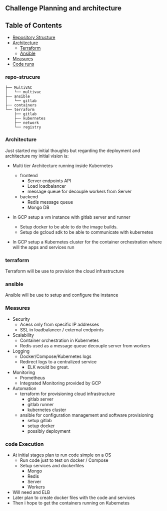 
## Challenge Planning and architecture

## Table of Contents

- [Repository Structure](#repo-structure)
- [Architecture](#architecture)
   * [Terraform](#terraform)
   * [Ansible](#ansible)
- [Measures](#measures)
- [Code runs ](#code-run)


<!-- toc -->


### repo-strucure

```
├── MultiVAC
│   └── multivac
├── ansible
│   └── gitlab
├── containers
└── terraform
    ├── gitlab
    ├── kubernetes
    ├── network
    └── registry
```

### Architecture

Just started my initial thoughts but regarding the deployment and architecture my initial vision is:

* Multi tier Architecture running inside Kubernetes
  * frontend
    * Server endpoints API
    * Load loadbalancer
    * message queue for decouple workers from Server
  * backend
    * Redis message queue
    * Mongo DB

* In GCP setup a vm instance with gitlab server and runner
  - Setup docker to be able to do the image builds.
  - Setup de gcloud sdk to be able to communicate with kubernetes

* In GCP setup a Kubernetes cluster for the container orchestration where will the apps and services run

### terraform
  Terraform will be use to provision the cloud infrastructure

### ansible
  Ansible will be use to setup and configure the instance


### Measures
* Security
  - Acess only from specific IP addresses
  - SSL in loadbalancer / external endpoints
* Scalability
  - Container orchestration in Kubernetes
  - Redis used as a message queue decouple server from workers
* Logging
  - Docker/Compose/Kubernetes logs
  - Redirect logs to a centralized service
    - ELK would be great.
* Monitoring
  - Prometheus
  - Integrated Monitoring provided by GCP
* Automation
  - terraform for provisioning cloud infrastructure
    - gitlab server
    - gitlab runner
    - kubernetes cluster
  - ansible for configuration management and software provisioning
    - setup gitlab
    - setup docker
    - possibly deployment


### code Execution
* At initial stages plan to run code simple on a OS
  * Run code just to test on docker / Compose
  * Setup services and dockerfiles
    * Mongo
    * Redis
    * Server
    * Workers
* Will need and ELB
* Later plan to create docker files with the code and services
* Then i hope to get the containers running on Kubernetes
